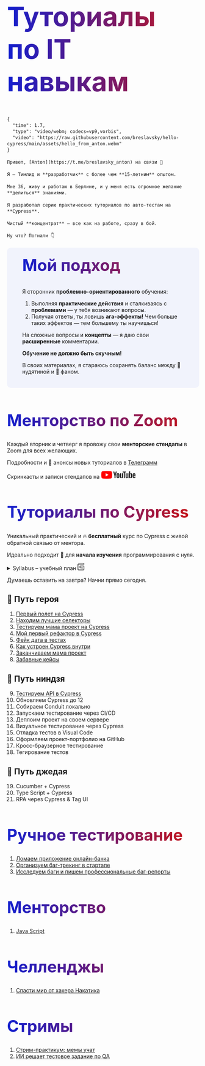 <style>

.marks {
  display: none !important;
}

h1 {
  background: #121FCF;
  font-size: 3em;
  background: linear-gradient(to right, #121FCF 0%, #CF1512 100%);
  -webkit-background-clip: text;
  -webkit-text-fill-color: transparent;
}

h1.title {
  margin-top: 0;
  font-size: 5em;
}

#slide {
  margin-top: 20px;
  padding: 20px 40px;
  background-color: #F1F3FC;
  border-radius: 10px;
}

#slide h1 {
  margin-top: 0;
}

</style>

<h1 class="title">Туториалы<br>по IT навыкам</h1>

```text circle hello_from_anton
{
  "time": 1.7,
  "type": "video/webm; codecs=vp9,vorbis",
  "video": "https://raw.githubusercontent.com/breslavsky/hello-cypress/main/assets/hello_from_anton.webm"
}

Привет, [Anton](https://t.me/breslavsky_anton) на связи 🤙

Я — Тимлид и **разработчик** с более чем **15-летним** опытом. 

Мне 36, живу и работаю в Берлине, и у меня есть огромное желание **делиться** знаниями.

Я разработал серию практических туториалов по авто-тестам на **Cypress**.

Чистый **концентрат** — все как на работе, сразу в бой.

Ну что? Погнали 👇
```

<section id="slide">

# Мой подход

Я сторонник **проблемно-ориентированного** обучения:
1. Выполняя **практические действия** и сталкиваясь с **проблемами** — у тебя возникают вопросы.
2. Получая ответы, ты ловишь **ага-эффекты!** Чем больше таких эффектов — тем большему ты научишься!

На сложные вопросы и **концепты** — я даю свои **расширенные** комментарии.

**Обучение не должно быть скучным!**

В своих материалах, я стараюсь сохранять баланс между 🤮 нудятиной и 🥳 фаном.

</section>

# Менторство по Zoom

Каждый вторник и четверг я провожу свои **менторские стендапы** в Zoom для всех желающих.

Подробности и 🔔 анонсы новых туториалов в [Телеграмм](https://t.me/epic_one_hour)

Скринкасты и записи стендапов на 
<a href="https://www.youtube.com/@epic_one_hour" target="_blank" class="button">
  <img width="90" height="20" src="assets/icons/youtube.svg">
</a>

# Туториалы по Cypress

Уникальный практический и 🔥 <b>бесплатный</b> курс по Cypress с живой обратной связью от ментора.

Идеально подходит 🥳 для **начала изучения** программирования с нуля.

<details>
  <summary>Syllabus – учебный план&nbsp;<img width="18" height="18" src="assets/icons/syllabus.svg"></summary>

```mermaid https://raw.githubusercontent.com/breslavsky/hello-cypress/main/syllabus/test_flight.mm

```

```mermaid https://raw.githubusercontent.com/breslavsky/hello-cypress/main/syllabus/best_selectors.mm

```

```mermaid https://raw.githubusercontent.com/breslavsky/hello-cypress/main/syllabus/test_mama_project.mm

```

```mermaid https://raw.githubusercontent.com/breslavsky/hello-cypress/main/syllabus/my_first_refactor.mm

```

```mermaid https://raw.githubusercontent.com/breslavsky/hello-cypress/main/syllabus/fake_data.mm

```

```mermaid https://raw.githubusercontent.com/breslavsky/hello-cypress/main/syllabus/deep_cypress.mm

```

</details>

Думаешь оставить на завтра? Начни прямо сегодня.

## 🦸 Путь героя

1. <md-progress for="cypress_test_flight"></md-progress> [Первый полет на Cypress](@cypress_test_flight)
2. <md-progress for="best_selectors"></md-progress> [Находим лучшие селекторы](@best_selectors)
3. <md-progress for="test_mama_project"></md-progress> [Тестируем мама проект на Cypress](@test_mama_project)
4. <md-progress for="my_first_refactor"></md-progress> [Мой первый рефактор в Cypress](@my_first_refactor)
5. <md-progress for="fake_data"></md-progress> [Фейк дата в тестах](@fake_data)
6. <md-progress for="deep_cypress"></md-progress> [Как устроен Cypress внутри](@deep_cypress)
7. <md-progress for="finish_mama_project"></md-progress> [Заканчиваем мама проект](@finish_mama_project)
8. <md-progress for="fun_cases_in_cypress"></md-progress> [Забавные кейсы](@fun_cases_in_cypress)

## 🥷 Путь ниндзя

9. <md-progress for="test_api"></md-progress> [Тестируем API в Cypress](@test_api)
10. Обновляем Cypress до 12
11. Собираем Conduit локально
12. Запускаем тестирование через CI/CD
13. Деплоим проект на своем сервере
14. Визуальное тестирование через Cypress
15. Отладка тестов в Visual Code
16. Оформляем проект-портфолио на GitHub
17. Кросс-браузерное тестирование
18. Тегирование тестов

## 🧘 Путь джедая

19. Cucumber + Cypress
20. Type Script + Cypress
21. RPA через Cypress & Tag UI

# Ручное тестирование

1. <md-progress for="became_a_tester"></md-progress> [Ломаем приложение онлайн-банка](@became_a_tester)
1. <md-progress for="bug_tracking"></md-progress> [Организуем баг-трекинг в стартапе](@bug_tracking)
1. <md-progress for="perfect_bug_reports"></md-progress> [Исследуем баги и пишем профессиональные баг-репорты](@perfect_bug_reports)

# Менторство

1. <md-progress for="js_mentor"></md-progress> [Java Script](@js_mentor)

# Челленджы

1. <md-progress for="save_the_world"></md-progress> [Спасти мир от хакера Hакатика](@save_the_world)

# Стримы

1. <md-progress for="memes_teach"></md-progress> [Стрим-практикум: мемы учат](@memes_teach)
1. [ИИ решает тестовое задание по QA](https://www.youtube.com/watch?v=NP6LL5e52vU)

